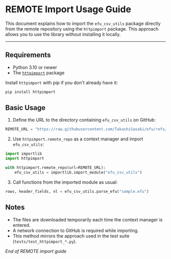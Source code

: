 # REMOTE Import Usage Guide

This document explains how to import the `efu_csv_utils` package directly from the remote repository using the `httpimport` package. This approach allows you to use the library without installing it locally.

---

## Requirements

- Python 3.10 or newer
- The [`httpimport`](https://pypi.org/project/httpimport/) package

Install `httpimport` with pip if you don't already have it:

```bash
pip install httpimport
```

## Basic Usage

1. Define the URL to the directory containing `efu_csv_utils` on GitHub:

```python
REMOTE_URL = "https://raw.githubusercontent.com/TakashiSasaki/efu/refs/heads/main/src/"
```

2. Use `httpimport.remote_repo` as a context manager and import `efu_csv_utils`:

```python
import importlib
import httpimport

with httpimport.remote_repo(url=REMOTE_URL):
    efu_csv_utils = importlib.import_module("efu_csv_utils")
```

3. Call functions from the imported module as usual:

```python
rows, header_fields, nl = efu_csv_utils.parse_efu("sample.efu")
```

## Notes

- The files are downloaded temporarily each time the context manager is entered.
- A network connection to GitHub is required while importing.
- This method mirrors the approach used in the test suite (`tests/test_httpimport_*.py`).

*End of REMOTE import guide*
